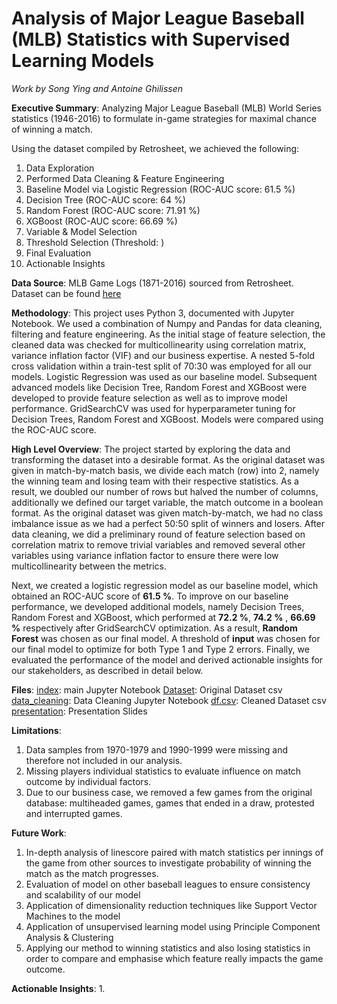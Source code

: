 # Analysis of Major League Baseball (MLB) Statistics with Supervised Learning Models

_Work by Song Ying and Antoine Ghilissen_

__Executive Summary__: Analyzing Major League Baseball (MLB) World Series statistics (1946-2016) to formulate in-game strategies for maximal chance of winning a match.

Using the dataset compiled by Retrosheet, we achieved the following:
1. Data Exploration
2. Performed Data Cleaning & Feature Engineering
2. Baseline Model via Logistic Regression (ROC-AUC score: 61.5 %)
3. Decision Tree (ROC-AUC score: 64 %)
4. Random Forest (ROC-AUC score: 71.91 %)
5. XGBoost (ROC-AUC score: 66.69 %)
6. Variable & Model Selection
7. Threshold Selection (Threshold: )
8. Final Evaluation
9. Actionable Insights

__Data Source__: MLB Game Logs (1871-2016) sourced from Retrosheet. Dataset can be found [here](https://data.world/dataquest/mlb-game-logs)

__Methodology__: This project uses Python 3, documented with Jupyter Notebook. We used a combination of Numpy and Pandas for data cleaning, filtering and feature engineering. As the initial stage of feature selection, the cleaned data was checked for multicollinearity using correlation matrix, variance inflation factor (VIF) and our business expertise. A nested 5-fold cross validation within a train-test split of 70:30 was employed for all our models. Logistic Regression was used as our baseline model. Subsequent advanced models like Decision Tree, Random Forest and XGBoost were developed to provide feature selection as well as to improve model performance. GridSearchCV was used for hyperparameter tuning for Decision Trees, Random Forest and XGBoost. Models were compared using the ROC-AUC score. 

__High Level Overview__: The project started by exploring the data and transforming the dataset into a desirable format. As the original dataset was given in match-by-match basis, we divide each match (row) into 2, namely the winning team and losing team with their respective statistics. As a result, we doubled our number of rows but halved the number of columns, additionally we defined our target variable, the match outcome in a boolean format. As the original dataset was given match-by-match, we had no class imbalance issue as we had a perfect 50:50 split of winners and losers. After data cleaning, we did a preliminary round of feature selection based on correlation matrix to remove trivial variables and removed several other variables using variance inflation factor to ensure there were low multicollinearity between the metrics. 

Next, we created a logistic regression model as our baseline model, which obtained an ROC-AUC score of __61.5 %__. To improve on our baseline performance, we developed additional models, namely Decision Trees, Random Forest and XGBoost, which performed at __72.2 %__, __74.2 %__ , __66.69 %__ respectively after GridSearchCV optimization. As a result, __Random Forest__ was chosen as our final model. A threshold of __input__ was chosen for our final model to optimize for both Type 1 and Type 2 errors. Finally, we evaluated the performance of the model and derived actionable insights for our stakeholders, as described in detail below.

__Files__:
[index](./index.ipynb): main Jupyter Notebook
[Dataset](./MLB-GameLogs-1871_2016.csv): Original Dataset csv
[data_cleaning](./data_cleaning.ipynb): Data Cleaning Jupyter Notebook
[df.csv](./df.csv): Cleaned Dataset csv
[presentation](./presentation.pdf): Presentation Slides


__Limitations__:
1. Data samples from 1970-1979 and 1990-1999 were missing and therefore not included in our analysis.
2. Missing players individual statistics to evaluate influence on match outcome by individual factors.
3. Due to our business case, we removed a few games from the original database: multiheaded games, games that ended in a draw, protested and interrupted games.

__Future Work__:
1. In-depth analysis of linescore paired with match statistics per innings of the game from other sources to investigate probability of winning the match as the match progresses.
2. Evaluation of model on other baseball leagues to ensure consistency and scalability of our model
3. Application of dimensionality reduction techniques like Support Vector Machines to the model
4. Application of unsupervised learning model using Principle Component Analysis & Clustering
5. Applying our method to winning statistics and also losing statistics in order to compare and emphasise which feature really impacts the game outcome.

__Actionable Insights__:
1. 
